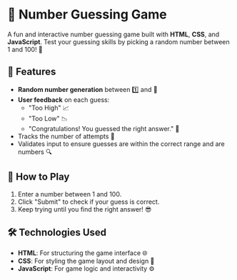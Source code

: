 # 🎯 Number Guessing Game

A fun and interactive number guessing game built with **HTML**, **CSS**, and **JavaScript**. Test your guessing skills by picking a random number between 1 and 100! 🔢

## 🌟 Features
- **Random number generation** between 1️⃣ and 💯
- **User feedback** on each guess:
  - "Too High" 📈
  - "Too Low" 📉
  - "Congratulations! You guessed the right answer." 🎉
- Tracks the number of attempts 🔄
- Validates input to ensure guesses are within the correct range and are numbers 🔍

## 🚀 How to Play
1. Enter a number between 1 and 100.
2. Click "Submit" to check if your guess is correct.
3. Keep trying until you find the right answer! 😎

## 🛠️ Technologies Used
- **HTML**: For structuring the game interface 🌐
- **CSS**: For styling the game layout and design 🎨
- **JavaScript**: For game logic and interactivity ⚙️
